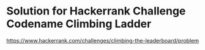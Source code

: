 # Solution for Hackerrank Challenge Codename Climbing Ladder
https://www.hackerrank.com/challenges/climbing-the-leaderboard/problem
